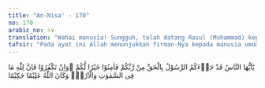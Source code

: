 ```yaml
---
title: "An-Nisa' - 170"
no: 170
arabic_no: ١٧٠
translation: "Wahai manusia! Sungguh, telah datang Rasul (Muhammad) kepadamu dengan (membawa) kebenaran dari Tuhanmu, maka berimanlah (kepadanya), itu lebih baik bagimu. Dan jika kamu kafir, (itu tidak merugikan Allah sedikit pun) karena sesungguhnya milik Allah-lah apa yang di langit dan di bumi. Allah Maha Mengetahui, Mahabijaksana."
tafsir: "Pada ayat ini Allah menunjukkan firman-Nya kepada manusia umumnya sesudah menjelaskan pada ayat-ayat yang lalu kebenaran dakwah yang dibawa oleh Nabi Muhammad saw, dan kebatilan pendirian Ahli Kitab. Setelah menolak semua hujah dan alasan mereka yang menjelek-jelekkan Nabi dan Al-Qur'an yang dibawanya, tibalah saatnya untuk membenarkan yang dibawa oleh Rasul-Nya Muhammad saw, yang kerasulannya tidak saja dikuatkan dengan mukjizat, tetapi telah dibenarkan pula oleh Ahli Kitab, karena terdapat dalam kitab-kitab mereka sendiri bahwa akan datang seorang Rasul yang membenarkan rasul-rasul yang sebelumnya.\n\nAllah memerintahkan supaya manusia beriman kepada-Nya karena itulah yang baik bagi mereka. Ajaran-ajaran yang dibawanyalah yang akan membawa manusia kepada keselamatan dan kebahagiaan di dunia dan akhirat sebagaimana tersebut dalam firman-Nya:\n\nDan Kami tidak mengutus engkau (Muhammad) melainkan untuk (menjadi) rahmat bagi seluruh alam. (al-Anbiya/21:107).\n\nBarang siapa yang mematuhi perintah ini dan menjadi seorang mukmin sejati, tentulah ia akan diridai Allah dan dilimpahkan rahmat-Nya dan tentulah ia akan menjadi orang yang beruntung di dunia dan di akhirat. Di dunia ia akan hidup dengan penuh kebahagiaan karena rongga dadanya telah dipenuhi oleh iman, takwa serta tawakal kepada Allah; ia akan dapat merasakan bagaimana manisnya iman. Di akhirat ia akan dimasukkan ke dalam surga Jannatun Na'im, ia kekal di dalamnya untuk selama-lamanya. Tetapi bila mereka tidak mematuhi seruan ini dan tetap dalam kekafiran, maka mereka sendirilah yang akan menderita kerugian, tidak dapat merasakan ketenteraman dan kebahagiaan, selalu terombang-ambingkan dalam badai kesesatan dan keraguan, karena tidak mempunyai pegangan dalam mengarungi lautan hidup yang tidak diketahuinya di mana ujung dan pangkalnya. \n\nBagi Allah sendiri kekafiran seseorang tidaklah merugikan-Nya dan tidak mengurangi keagungan dan kemuliaan-Nya, karena Dialah yang memiliki langit dan bumi, Dialah Yang Mahakuasa menyiksa orang-orang yang kafir, memberi rahmat dan nikmat kepada hamba-Nya. Dia Maha Mengetahui segala tindak tanduk hamba-Nya dan segala isi hati mereka. Dia Mahabijaksana dalam segala tindakan-Nya, Mahaadil dalam segala pembalasan-Nya. Hanya terserah kepada hamba-Nya, apakah ia akan memilih iman yang membawa kepada kebahagiaan yang abadi atau akan memilih kekafiran yang akan membawa kepada penderitaan dan siksaan yang abadi pula."
---
```

يٰٓاَيُّهَا النَّاسُ قَدْ جَاۤءَكُمُ الرَّسُوْلُ بِالْحَقِّ مِنْ رَّبِّكُمْ فَاٰمِنُوْا خَيْرًا لَّكُمْ ۗوَاِنْ تَكْفُرُوْا فَاِنَّ لِلّٰهِ مَا فِى السَّمٰوٰتِ وَالْاَرْضِۗ وَكَانَ اللّٰهُ عَلِيْمًا حَكِيْمًا